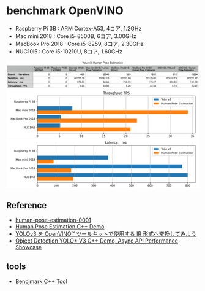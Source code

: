 # benchmark OpenVINO

- Raspberry Pi 3B : ARM Cortex-A53, 4コア, 1.2GHz
- Mac mini 2018 : Core i5-8500B, 6コア, 3.00GHz
- MacBook Pro 2018 : Core i5-8259, 8コア, 2.30GHz
- NUC10i5 : Core i5-10210U, 8コア, 1.60GHz

![table](images/table.png)
![3](images/3.png)
![2](images/2.png)

## Reference

- [human-pose-estimation-0001](https://docs.openvinotoolkit.org/2019_R1/_human_pose_estimation_0001_description_human_pose_estimation_0001.html)
- [Human Pose Estimation C++ Demo](https://docs.openvinotoolkit.org/latest/omz_demos_human_pose_estimation_demo_README.html)
- [YOLOv3 を OpenVINO™ ツールキットで使用する IR 形式へ変換してみよう](https://macnicago.zendesk.com/hc/ja/articles/360042709871-YOLOv3-%E3%82%92-OpenVINO-%E3%83%84%E3%83%BC%E3%83%AB%E3%82%AD%E3%83%83%E3%83%88%E3%81%A7%E4%BD%BF%E7%94%A8%E3%81%99%E3%82%8B-IR-%E5%BD%A2%E5%BC%8F%E3%81%B8%E5%A4%89%E6%8F%9B%E3%81%97%E3%81%A6%E3%81%BF%E3%82%88%E3%81%86)
- [Object Detection YOLO* V3 C++ Demo, Async API Performance Showcase](https://docs.openvinotoolkit.org/latest/omz_demos_object_detection_demo_yolov3_async_README.html)


## tools

- [Bencjmark C++ Tool](https://docs.openvinotoolkit.org/latest/openvino_inference_engine_samples_benchmark_app_README.html)
